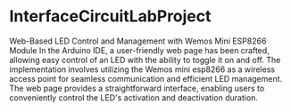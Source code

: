 # InterfaceCircuitLabProject
Web-Based LED Control and Management with Wemos Mini ESP8266 Module
 In the Arduino IDE, a user-friendly web page has been crafted, allowing easy control of an LED with the ability to toggle it on and off. The implementation involves utilizing the Wemos mini esp8266 as a wireless access point for seamless communication and efficient LED management. The web page provides a straightforward interface, enabling users to conveniently control the LED's activation and deactivation duration. 
